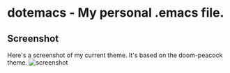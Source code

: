 # dotemacs - My personal .emacs file.

## Screenshot
Here's a screenshot of my current theme. It's based on the doom-peacock theme.
![screenshot](https://i.imgur.com/DoPOpPn.png)
